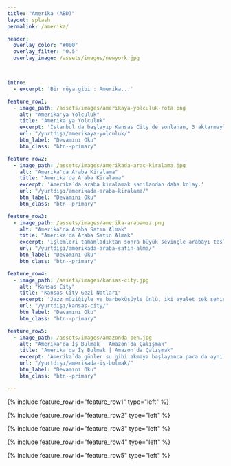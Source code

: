 ```yaml
---
title: "Amerika (ABD)"
layout: splash
permalink: /amerika/

header:
  overlay_color: "#000"
  overlay_filter: "0.5"
  overlay_image: /assets/images/newyork.jpg



intro:
  - excerpt: 'Bir rüya gibi : Amerika...'

feature_row1:
  - image_path: /assets/images/amerikaya-yolculuk-rota.png
    alt: "Amerika'ya Yolculuk"
    title: "Amerika'ya Yolculuk"
    excerpt: 'İstanbul da başlayıp Kansas City de sonlanan, 3 aktarmayla 20 saatten fazla süren bir yolculuk...'
    url: "/yurtdışı/amerikaya-yolculuk/"
    btn_label: "Devamını Oku"
    btn_class: "btn--primary"

feature_row2:
  - image_path: /assets/images/amerikada-arac-kiralama.jpg
    alt: "Amerika'da Araba Kiralama"
    title: "Amerika'da Araba Kiralama"
    excerpt: 'Amerika`da araba kiralamak sanılandan daha kolay.'
    url: "/yurtdışı/amerikada-araba-kiralama/"
    btn_label: "Devamını Oku"
    btn_class: "btn--primary"

feature_row3:
  - image_path: /assets/images/amerika-arabamız.png
    alt: "Amerika'da Araba Satın Almak"
    title: "Amerika'da Araba Satın Almak"
    excerpt: 'İşlemleri tamamladıktan sonra büyük sevinçle arabayı teslim alıp evimize doğru yola çıktık.Ta ki eve varana dek...'
    url: "/yurtdışı/amerikada-araba-satın-alma/"
    btn_label: "Devamını Oku"
    btn_class: "btn--primary"

feature_row4:
  - image_path: /assets/images/kansas-city.jpg
    alt: "Kansas City"
    title: "Kansas City Gezi Notları"
    excerpt: 'Jazz müziğiyle ve barbeküsüyle ünlü, iki eyalet tek şehir : Kansas City.'
    url: "/yurtdışı/kansas-city/"
    btn_label: "Devamını Oku"
    btn_class: "btn--primary"

feature_row5:
  - image_path: /assets/images/amazonda-ben.jpg
    alt: "Amerika'da İş Bulmak | Amazon'da Çalışmak"
    title: "Amerika'da İş Bulmak | Amazon'da Çalışmak"
    excerpt: 'Amerika`da günler su gibi akmaya başlayınca para da aynı oranda akıp gitmeye başlıyor...Bu durumda nasıl iş buldum, Amazon`da çalışmak nasıl gibi soruların cevabı bu yazımda. '
    url: "/yurtdışı/amerikada-iş-bulmak/"
    btn_label: "Devamını Oku"
    btn_class: "btn--primary"

---
```


{% include feature_row id="feature_row1" type="left" %}

{% include feature_row id="feature_row2" type="left" %}

{% include feature_row id="feature_row3" type="left" %}

{% include feature_row id="feature_row4" type="left" %}

{% include feature_row id="feature_row5" type="left" %}

